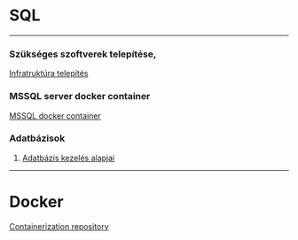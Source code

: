 # SQL  
---  
### Szükséges szoftverek telepítése, 
[Infratruktúra telepítés](./00-Infrastruktura.md)  

### MSSQL server docker container
[MSSQL docker container](./mssqldocker.md)  

### Adatbázisok 
1. [Adatbázis kezelés alapjai](./01-Adatbazis.md)  

---   

# Docker
[Containerization repository](https://github.com/Progmaster-Bootcamp-2022-CSharp/Containerization)  